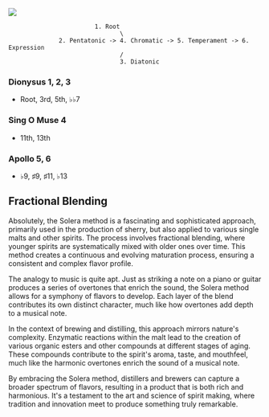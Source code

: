 ![](frontier.png)

                            1. Root
                                   \
                  2. Pentatonic -> 4. Chromatic -> 5. Temperament -> 6. Expression
                                   /
                                   3. Diatonic



### Dionysus 1, 2, 3
- Root, 3rd, 5th, ♭♭7
   
### Sing O Muse 4
- 11th, 13th

### Apollo 5, 6
- ♭9, ♯9, ♯11, ♭13 

## Fractional Blending

Absolutely, the Solera method is a fascinating and sophisticated approach, primarily used in the production of sherry, but also applied to various single malts and other spirits. The process involves fractional blending, where younger spirits are systematically mixed with older ones over time. This method creates a continuous and evolving maturation process, ensuring a consistent and complex flavor profile. 

The analogy to music is quite apt. Just as striking a note on a piano or guitar produces a series of overtones that enrich the sound, the Solera method allows for a symphony of flavors to develop. Each layer of the blend contributes its own distinct character, much like how overtones add depth to a musical note.

In the context of brewing and distilling, this approach mirrors nature's complexity. Enzymatic reactions within the malt lead to the creation of various organic esters and other compounds at different stages of aging. These compounds contribute to the spirit's aroma, taste, and mouthfeel, much like the harmonic overtones enrich the sound of a musical note.

By embracing the Solera method, distillers and brewers can capture a broader spectrum of flavors, resulting in a product that is both rich and harmonious. It's a testament to the art and science of spirit making, where tradition and innovation meet to produce something truly remarkable.
